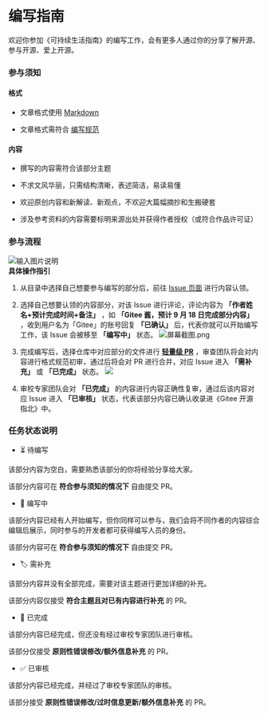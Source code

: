 # 编写指南

欢迎你参加《可持续生活指南》的编写工作，会有更多人通过你的分享了解开源、参与开源、爱上开源。

### 参与须知

#### 格式

* 文章格式使用 [Markdown](https://commonmark.org/help/)

* 文章格式需符合 [编写规范](https://gitee.com/oschina/gitee-osguide/blob/master/%E7%BC%96%E5%86%99%E8%A7%84%E8%8C%83.md)

#### 内容
* 撰写的内容需符合该部分主题

* 不求文风华丽，只需结构清晰，表述简洁，易读易懂

* 欢迎原创内容和新解读、新观点，不欢迎大篇幅摘抄和生搬硬套

* 涉及参考资料的内容需要标明来源出处并获得作者授权（或符合作品许可证）

### 参与流程  
![输入图片说明](https://images.gitee.com/uploads/images/2020/0910/171310_88ee84ac_5694891.png "屏幕截图.png")  
**具体操作指引** 

1. 从目录中选择自己想要参与编写的部分后，前往 [Issue 页面](https://gitee.com/oschina/gitee-osguide/board?issue_type_id=261607) 进行内容认领。

2. 选择自己想要认领的内容部分，对该 Issue 进行评论，评论内容为 **「作者姓名+预计完成时间+备注」** ，如 **「Gitee 酱，预计 9 月 18 日完成部分内容」** ，收到用户名为「Gitee」的账号回复 **「已确认」** 后，代表你就可以开始编写工作，该 Issue 会被移至 **「编写中」** 状态。
![](https://images.gitee.com/uploads/images/2020/0907/160203_e8605504_5694891.png "屏幕截图.png")

3. 完成编写后，选择仓库中对应部分的文件进行 **[轻量级 PR](https://gitee.com/help/articles/4291)** ，审查团队将会对内容进行格式规范初审，通过后将会对 PR 进行合并，对应 Issue 进入 **「需补充」** 或 **「已完成」** 状态。
![](https://s31.aconvert.com/convert/p3r68-cdx67/nspk0-1ixp6.gif)
4. 审校专家团队会对 **「已完成」** 的内容进行内容正确性复审，通过后该内容对应 Issue 进入 **「已审核」** 状态，代表该部分内容已确认收录进《Gitee 开源指北》中。

### 任务状态说明

* ⏳ 待编写

该部分内容为空白，需要熟悉该部分的你将经验分享给大家。

该部分内容可在 **符合参与须知的情况下** 自由提交 PR。

* 📝 编写中

该部分内容已经有人开始编写，但你同样可以参与，我们会将不同作者的内容综合编辑后展示，同时参与的开发者都可获得编写人员的身份。

该部分内容可在 **符合参与须知的情况下** 自由提交 PR。

* 🏷 需补充

该部分内容并没有全部完成，需要对该主题进行更加详细的补充。

该部分内容仅接受 **符合主题且对已有内容进行补充** 的 PR。


* 📔 已完成

该部分内容已经完成，但还没有经过审校专家团队进行审核。

该部分仅接受 **原则性错误修改/额外信息补充** 的 PR。


* ✅ 已审核

该部分内容已经完成，并经过了审校专家团队的审核。

该部分接受 **原则性错误修改/过时信息更新/额外信息补充** 的 PR。
